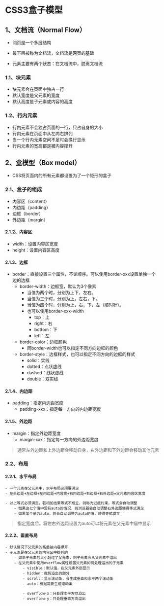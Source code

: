 # CSS3盒子模型

## 1、文档流（Normal Flow）

- 网页是一个多层结构

- 最下层被称为文档流，文档流是网页的基础
- 元素主要有两个状态：在文档流中，脱离文档流

### 1.1、块元素

- 块元素会在页面中独占一行
- 默认宽度是父元素的宽度
- 默认高度是子元素或内容的高度

### 1.2、行内元素

- 行内元素不会独占页面的一行，只占自身的大小
- 行内元素在页面中从左向右排列
- 当一个行内元素空间不足时会换行显示
- 行内元素的宽高都是被内容撑开

## 2、盒模型（Box model）

- CSS将页面内的所有元素都设置为了一个矩形的盒子

### 2.1、盒子的组成

- 内容区（content）
- 内边距（padding）
- 边框（border）
- 外边距（margin）

#### 2.1.2、内容区

- width：设置内容区宽度
- height：设置内容区高度

#### 2.1.3、边框

- border：直接设置三个属性，不论顺序。可以使用border-xxx设置单独一个边的边框
  - border-width：边框宽，默认为3个像素
    - 当值为两个时，分别为上下，左右。
    - 当值为三个时，分别为上，左右，下。
    - 当值为四个时，分别为上，右，下，左（顺时针）。
    - 也可以使用border-xxx-width
      - top：上
      - right：右
      - bottom：下
      - left：左
  - border-color：边框颜色
    - 同border-width也可以指定不同方向边框的颜色
  - border-style：边框样式，也可以指定不同方向的边框的样式
    - solid：实线
    - dotted：点状虚线
    - dashed：线状虚线
    - double：双实线

#### 2.1.4、内边距

- padding：指定内边距宽度
  - padding-xxx：指定每一方向的内边距宽度

#### 2.1.5、外边距

- margin：指定外边距宽度
  - margin-xxx：指定每一方向的外边距宽度

> 通常左外边距和上外边距会移动自身，右外边距和下外边距会移动其他元素

### 2.2、布局

#### 2.2.1、水平布局

```
- 一个元素在父元素中，水平布局必须要满足
- 左外边距+左边框+左内边距+内容宽+右内边距+右边框+右外边距=父元素内容区宽度

- 以上等式必须满足，若相加结果等式不成立，则称为过度约束，等式会自动调整
	- 如果这七个值中没有auto的情况，则浏览器会自动调整右外边距使得等式满足
	- 如果某个值为auto，则会自动调整为auto的值，使得等式成立
```

> 指定宽度后，将左右外边距设置为auto可以将元素在父元素中居中显示

#### 2.2.2、垂直布局

```
- 默认情况下父元素的高度被内容撑开
- 子元素是在父元素的内容区中排列的
	- 如果子元素的大小超过了父元素，则子元素会从父元素中溢出
	- 在父元素中使用overflow属性设置父元素如何处理溢出的子元素
		- visible：默认值，在父元素外部显示
		- hidden：裁剪溢出的部分
		- scroll：显示滚动条，会生成垂直和水平两个滚动条
		- auto：根据需要生成滚动条
		
		- overflow-x：只处理水平方向溢出
		- overflow-y：只处理垂直方向溢出
```


